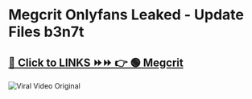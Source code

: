
 # Megcrit Onlyfans Leaked - Update Files b3n7t

## <h2><a href="https://clipsfans.com/Megcrit&ref=git">🔗 Click to LINKS ⏩⏩ 👉 🟢 Megcrit </a></h2>

<a href="https://clipsfans.com/Megcrit&ref=git" rel="nofollow" data-target="animated-image.originalLink"><img src="https://i.ibb.co.com/xMMVF88/686577567.gif" alt="Viral Video Original" style="max-width: 100%; display: inline-block;" data-target="animated-image.originalImage"></a>

